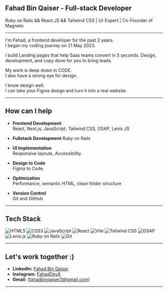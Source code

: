 ## Fahad Bin Qaiser - Full-stack Developer  
Ruby on Rails && React.JS && Tailwind CSS | UI-Expert | Co-Founder of Magneto

---

I'm Fahad, a frontend developer for the past 2 years.  
I began my coding journey on 21 May 2023.

I build Landing pages that help Saas teams convert in 5 seconds.
Design, development, and copy done for you to bring leads.

My work is deep down in CODE.  
I also have a strong eye for design.

I know design well.  
I can take your Figma design and turn it into a real website.

---

## How can I help

- **Frontend Development**  
  React, Next.js, JavaScript, Tailwind CSS, GSAP, Lenis JS

- **Fullstack Development**
  Ruby on Rails 

- **UI Implementation**  
  Responsive layouts, Accessibility.

- **Design to Code**  
  Figma to Code.

- **Optimization**  
  Performance, semantic HTML, clean folder structure

- **Version Control**  
  Git and GitHub

---

## Tech Stack

![HTML5](https://img.shields.io/badge/-HTML5-E34F26?style=flat-square&logo=html5&logoColor=white)
![CSS3](https://img.shields.io/badge/-CSS3-1572B6?style=flat-square&logo=css3&logoColor=white)
![JavaScript](https://img.shields.io/badge/-JavaScript-F7DF1E?style=flat-square&logo=javascript&logoColor=black)
![React](https://img.shields.io/badge/-React-61DAFB?style=flat-square&logo=react&logoColor=black)
![Vite](https://img.shields.io/badge/-Vite-646CFF?style=flat-square&logo=vite&logoColor=white)
![Tailwind CSS](https://img.shields.io/badge/-TailwindCSS-38B2AC?style=flat-square&logo=tailwind-css&logoColor=white)
![GSAP](https://img.shields.io/badge/-GSAP-88CE02?style=flat-square&logo=greensock&logoColor=black)
![Lenis.js](https://img.shields.io/badge/-Lenis.js-000000?style=flat-square&logo=javascript&logoColor=white)
![Ruby on Rails](https://img.shields.io/badge/-Rails-CC0000?style=flat-square&logo=rubyonrails&logoColor=white)
![Git](https://img.shields.io/badge/-Git-F05032?style=flat-square&logo=git&logoColor=white)

---

## Let's work together :)

- **LinkedIn:** [Fahad Bin Qaiser](https://www.linkedin.com/in/fahaddev/)
- **Instagram:** [FahadDevX](https://www.instagram.com/fahad_devx/)
- **Gmail:** (fahadbinqaiser3@gmail.com)

---
